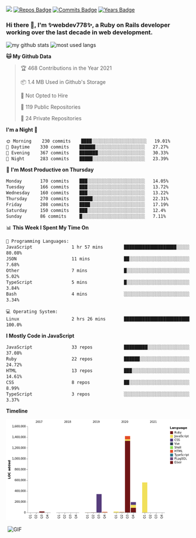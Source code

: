 ![](https://visitor-badge.glitch.me/badge?page_id=webdev778.webdev778)
[![Repos Badge](https://badges.pufler.dev/repos/webdev778)](https://badges.pufler.dev)
[![Commits Badge](https://badges.pufler.dev/commits/monthly/webdev778)](https://badges.pufler.dev)
[![Years Badge](https://badges.pufler.dev/years/webdev778)](https://badges.pufler.dev)
### Hi there 👋, I'm ✨webdev778✨, a Ruby on Rails developer working over the last decade in web development.


![my github stats](https://github-readme-stats.vercel.app/api?username=webdev778&show_icons=true&theme=tokyonight&line_height=27)
![most used langs](https://github-readme-stats.vercel.app/api/top-langs/?username=webdev778&hide=css,html&theme=tokyonight)

<!--START_SECTION:waka-->
**🐱 My Github Data** 

> 🏆 468 Contributions in the Year 2021
 > 
> 📦 1.4 MB Used in Github's Storage 
 > 
> 🚫 Not Opted to Hire
 > 
> 📜 119 Public Repositories 
 > 
> 🔑 24 Private Repositories  
 > 
**I'm a Night 🦉** 

```text
🌞 Morning    230 commits    ████░░░░░░░░░░░░░░░░░░░░░   19.01% 
🌆 Daytime    330 commits    ██████░░░░░░░░░░░░░░░░░░░   27.27% 
🌃 Evening    367 commits    ███████░░░░░░░░░░░░░░░░░░   30.33% 
🌙 Night      283 commits    █████░░░░░░░░░░░░░░░░░░░░   23.39%

```
📅 **I'm Most Productive on Thursday** 

```text
Monday       170 commits    ███░░░░░░░░░░░░░░░░░░░░░░   14.05% 
Tuesday      166 commits    ███░░░░░░░░░░░░░░░░░░░░░░   13.72% 
Wednesday    160 commits    ███░░░░░░░░░░░░░░░░░░░░░░   13.22% 
Thursday     270 commits    █████░░░░░░░░░░░░░░░░░░░░   22.31% 
Friday       208 commits    ████░░░░░░░░░░░░░░░░░░░░░   17.19% 
Saturday     150 commits    ███░░░░░░░░░░░░░░░░░░░░░░   12.4% 
Sunday       86 commits     █░░░░░░░░░░░░░░░░░░░░░░░░   7.11%

```


📊 **This Week I Spent My Time On** 

```text
💬 Programming Languages: 
JavaScript               1 hr 57 mins        ████████████████████░░░░░   80.08% 
JSON                     11 mins             ██░░░░░░░░░░░░░░░░░░░░░░░   7.68% 
Other                    7 mins              █░░░░░░░░░░░░░░░░░░░░░░░░   5.02% 
TypeScript               5 mins              █░░░░░░░░░░░░░░░░░░░░░░░░   3.84% 
Bash                     4 mins              ░░░░░░░░░░░░░░░░░░░░░░░░░   3.34%

💻 Operating System: 
Linux                    2 hrs 26 mins       █████████████████████████   100.0%

```

**I Mostly Code in JavaScript** 

```text
JavaScript               33 repos            █████████░░░░░░░░░░░░░░░░   37.08% 
Ruby                     22 repos            ██████░░░░░░░░░░░░░░░░░░░   24.72% 
HTML                     13 repos            ███░░░░░░░░░░░░░░░░░░░░░░   14.61% 
CSS                      8 repos             ██░░░░░░░░░░░░░░░░░░░░░░░   8.99% 
TypeScript               3 repos             ░░░░░░░░░░░░░░░░░░░░░░░░░   3.37%

```


**Timeline**

![Chart not found](https://raw.githubusercontent.com/webdev778/webdev778/master/charts/bar_graph.png) 


<!--END_SECTION:waka-->

<img align="right" alt="GIF" src="https://github.com/webdev778/webdev778/blob/main/code.gif?raw=true" width="500" height="320" />

<!--
**webdev778/webdev778** is a ✨ _special_ ✨ repository because its `README.md` (this file) appears on your GitHub profile.

Here are some ideas to get you started:

- 🔭 I’m currently working on ...
- 🌱 I’m currently learning ...
- 👯 I’m looking to collaborate on ...
- 🤔 I’m looking for help with ...
- 💬 Ask me about ...
- 📫 How to reach me: ...
- 😄 Pronouns: ...
- ⚡ Fun fact: ...
-->
